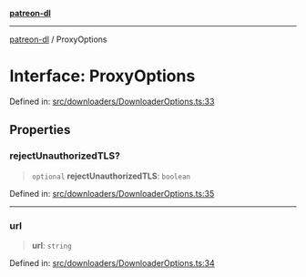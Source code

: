 [**patreon-dl**](../README.md)

***

[patreon-dl](../README.md) / ProxyOptions

# Interface: ProxyOptions

Defined in: [src/downloaders/DownloaderOptions.ts:33](https://github.com/patrickkfkan/patreon-dl/blob/faebc79e7105b755ed4bb91829b93f102ad3b38c/src/downloaders/DownloaderOptions.ts#L33)

## Properties

### rejectUnauthorizedTLS?

> `optional` **rejectUnauthorizedTLS**: `boolean`

Defined in: [src/downloaders/DownloaderOptions.ts:35](https://github.com/patrickkfkan/patreon-dl/blob/faebc79e7105b755ed4bb91829b93f102ad3b38c/src/downloaders/DownloaderOptions.ts#L35)

***

### url

> **url**: `string`

Defined in: [src/downloaders/DownloaderOptions.ts:34](https://github.com/patrickkfkan/patreon-dl/blob/faebc79e7105b755ed4bb91829b93f102ad3b38c/src/downloaders/DownloaderOptions.ts#L34)
